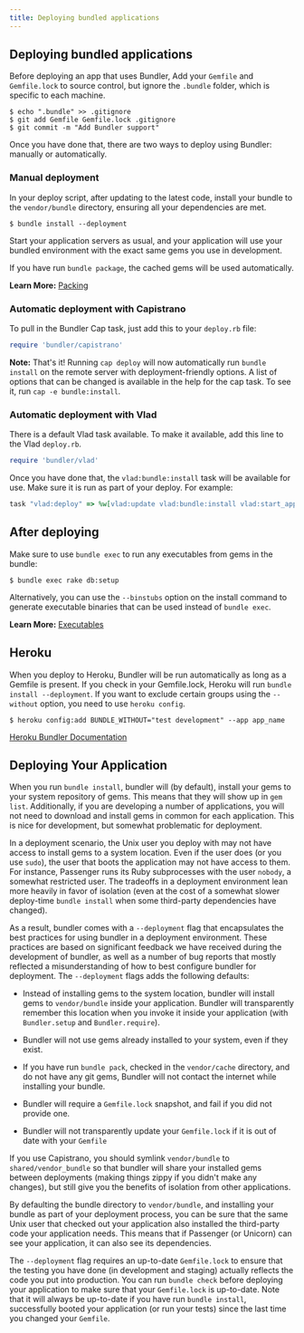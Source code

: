 ```yaml
---
title: Deploying bundled applications
---
```


## Deploying bundled applications

Before deploying an app that uses Bundler, Add your `Gemfile` and `Gemfile.lock` to source control, but ignore the `.bundle` folder, which is specific to each machine.

```
$ echo ".bundle" >> .gitignore
$ git add Gemfile Gemfile.lock .gitignore
$ git commit -m "Add Bundler support"
```

<aside class="notes">
Once you have done that, there are two ways to deploy using Bundler: manually or automatically.
</aside>

### Manual deployment

In your deploy script, after updating to the latest code, install your bundle to the `vendor/bundle` directory, ensuring all your dependencies are met.

```
$ bundle install --deployment
```

Start your application servers as usual, and your application will use your bundled environment with the exact same gems you use in development.

If you have run `bundle package`, the cached gems will be used automatically.

**Learn More:** [Packing](./bundle_package.html)

### Automatic deployment with Capistrano

To pull in the Bundler Cap task, just add this to your `deploy.rb` file:

``` ruby
require 'bundler/capistrano'
```

<aside class="notes">
<b>Note:</b> That's it! Running <code>cap deploy</code> will now automatically run <code>bundle install</code> on
the remote server with deployment-friendly options. A list of options that can
be changed is available in the help for the cap task. To see it, run <code>cap -e bundle:install</code>.
</aside>

### Automatic deployment with Vlad
There is a default Vlad task available. To make it available, add this line
to the Vlad `deploy.rb`.

``` ruby
require 'bundler/vlad'
```

Once you have done that, the `vlad:bundle:install` task will be available for
use. Make sure it is run as part of your deploy. For example:

``` ruby
task "vlad:deploy" => %w[vlad:update vlad:bundle:install vlad:start_app vlad:cleanup]
```

## After deploying
Make sure to use `bundle exec` to run any executables from gems in the bundle:

```
$ bundle exec rake db:setup
```

Alternatively, you can use the `--binstubs` option on the install command to generate executable binaries that can be used instead of
`bundle exec`.

**Learn More:** [Executables](./man/bundle-exec.1.html)

## Heroku
When you deploy to Heroku, Bundler will be run automatically as long as a Gemfile
is present. If you check in your Gemfile.lock, Heroku will run `bundle install --deployment`.
If you want to exclude certain groups using the `--without` option, you need to use ``heroku config``.

```
$ heroku config:add BUNDLE_WITHOUT="test development" --app app_name
```
[Heroku Bundler Documentation](http://docs.heroku.com/bundler)


## Deploying Your Application

When you run `bundle install`, bundler will (by default), install your gems
to your system repository of gems. This means that they will show up in `gem
list`. Additionally, if you are developing a number of applications, you will not
need to download and install gems in common for each application. This is nice for
development, but somewhat problematic for deployment.

In a deployment scenario, the Unix user you deploy with may not have access to install
gems to a system location. Even if the user does (or you use `sudo`), the
user that boots the application may not have access to them. For instance, Passenger
runs its Ruby subprocesses with the user `nobody`, a somewhat restricted
user. The tradeoffs in a deployment environment lean more heavily in favor of isolation
(even at the cost of a somewhat slower deploy-time `bundle install` when some
third-party dependencies have changed).

As a result, bundler comes with a `--deployment` flag that encapsulates the
best practices for using bundler in a deployment environment. These practices are based
on significant feedback we have received during the development of bundler, as well as a
number of bug reports that mostly reflected a misunderstanding of how to best configure
bundler for deployment. The `--deployment` flags adds the following defaults:

- Instead of installing gems to the system location, bundler will install gems to `vendor/bundle` inside your application. Bundler will transparently remember this location when you invoke it inside your application (with `Bundler.setup` and `Bundler.require`).

- Bundler will not use gems already installed to your system, even if they exist.

- If you have run `bundle pack`, checked in the `vendor/cache` directory, and do not have any git gems, Bundler will not contact the internet while installing your bundle.

- Bundler will require a `Gemfile.lock` snapshot, and fail if you did not provide one.

- Bundler will not transparently update your `Gemfile.lock` if it is out of date with your `Gemfile`

If you use Capistrano, you should symlink `vendor/bundle` to `shared/vendor_bundle` so that bundler will share your installed gems between
deployments (making things zippy if you didn't make any changes), but still give you the
benefits of isolation from other applications.

By defaulting the bundle directory to `vendor/bundle`, and installing your
bundle as part of your deployment process, you can be sure that the same Unix user that
checked out your application also installed the third-party code your application needs.
This means that if Passenger (or Unicorn) can see your application, it can also see its
dependencies.

The `--deployment` flag requires an up-to-date `Gemfile.lock` to
ensure that the testing you have done (in development and staging) actually reflects the
code you put into production. You can run `bundle check` before deploying
your application to make sure that your `Gemfile.lock` is up-to-date. Note
that it will always be up-to-date if you have run `bundle install`, successfully
booted your application (or run your tests) since the last time you changed your `Gemfile`.
